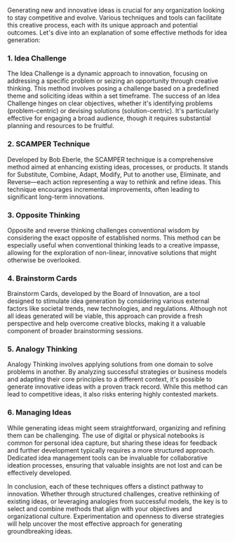 Generating new and innovative ideas is crucial for any organization looking to stay competitive and evolve. Various techniques and tools can facilitate this creative process, each with its unique approach and potential outcomes. Let's dive into an explanation of some effective methods for idea generation:

### 1. Idea Challenge

The Idea Challenge is a dynamic approach to innovation, focusing on addressing a specific problem or seizing an opportunity through creative thinking. This method involves posing a challenge based on a predefined theme and soliciting ideas within a set timeframe. The success of an Idea Challenge hinges on clear objectives, whether it's identifying problems (problem-centric) or devising solutions (solution-centric). It's particularly effective for engaging a broad audience, though it requires substantial planning and resources to be fruitful.

### 2. SCAMPER Technique

Developed by Bob Eberle, the SCAMPER technique is a comprehensive method aimed at enhancing existing ideas, processes, or products. It stands for Substitute, Combine, Adapt, Modify, Put to another use, Eliminate, and Reverse—each action representing a way to rethink and refine ideas. This technique encourages incremental improvements, often leading to significant long-term innovations.

### 3. Opposite Thinking

Opposite and reverse thinking challenges conventional wisdom by considering the exact opposite of established norms. This method can be especially useful when conventional thinking leads to a creative impasse, allowing for the exploration of non-linear, innovative solutions that might otherwise be overlooked.

### 4. Brainstorm Cards

Brainstorm Cards, developed by the Board of Innovation, are a tool designed to stimulate idea generation by considering various external factors like societal trends, new technologies, and regulations. Although not all ideas generated will be viable, this approach can provide a fresh perspective and help overcome creative blocks, making it a valuable component of broader brainstorming sessions.

### 5. Analogy Thinking

Analogy Thinking involves applying solutions from one domain to solve problems in another. By analyzing successful strategies or business models and adapting their core principles to a different context, it's possible to generate innovative ideas with a proven track record. While this method can lead to competitive ideas, it also risks entering highly contested markets.

### 6. Managing Ideas

While generating ideas might seem straightforward, organizing and refining them can be challenging. The use of digital or physical notebooks is common for personal idea capture, but sharing these ideas for feedback and further development typically requires a more structured approach. Dedicated idea management tools can be invaluable for collaborative ideation processes, ensuring that valuable insights are not lost and can be effectively developed.

In conclusion, each of these techniques offers a distinct pathway to innovation. Whether through structured challenges, creative rethinking of existing ideas, or leveraging analogies from successful models, the key is to select and combine methods that align with your objectives and organizational culture. Experimentation and openness to diverse strategies will help uncover the most effective approach for generating groundbreaking ideas.
